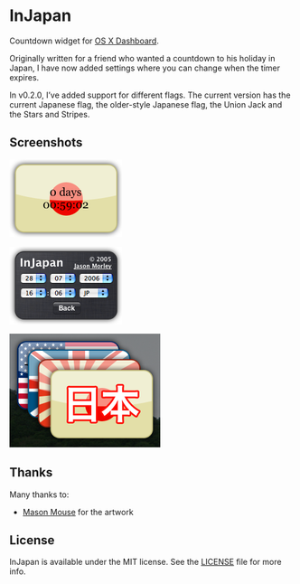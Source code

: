 InJapan
=======

Countdown widget for [OS X Dashboard](https://en.wikipedia.org/wiki/Dashboard_(Mac_OS)).

Originally written for a friend who wanted a countdown to his holiday in Japan, I have now added settings where you can change when the timer expires.

In v0.2.0, I’ve added support for different flags. The current version has the current Japanese flag, the older-style Japanese flag, the Union Jack and the Stars and Stripes.

Screenshots
-----------

![Countdown Timer](/screenshots/ss.1.1.png)

![Settings](/screenshots/ss.2.1.png)

![Options](/screenshots/ss.3.1.png)

Thanks
------

Many thanks to:

- [Mason Mouse](http://masonmouse.deviantart.com/) for the artwork

License
-------

InJapan is available under the MIT license. See the [LICENSE](LICENSE) file for more info.